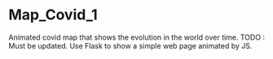 # Map_Covid_1

Animated covid map that shows the evolution in the world over time.
TODO : Must be updated.
Use Flask to show a simple web page animated by JS.
